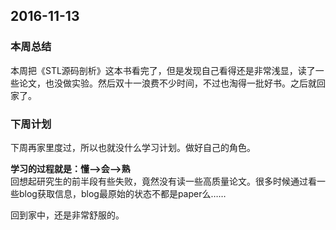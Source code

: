 ## 2016-11-13 ##

### 本周总结 ###
本周把《STL源码剖析》这本书看完了，但是发现自己看得还是非常浅显，读了一些论文，也没做实验。然后双十一浪费不少时间，不过也淘得一批好书。之后就回家了。  

### 下周计划 ###
下周再家里度过，所以也就没什么学习计划。做好自己的角色。

**学习的过程就是：懂——>会——>熟**  
回想起研究生的前半段有些失败，竟然没有读一些高质量论文。很多时候通过看一些blog获取信息，blog最原始的状态不都是paper么……  

回到家中，还是非常舒服的。
